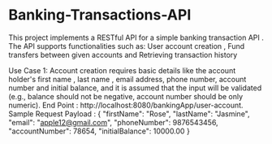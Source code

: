 # Banking-Transactions-API
This project implements a RESTful API for a simple banking transaction API . The API supports functionalities such as:  User account creation , Fund transfers between given accounts and Retrieving transaction history

Use Case 1:
      Account creation requires basic details like the account holder's first name , last name , email address,  phone number, account number and initial balance, and it is assumed that the input will be validated (e.g., balance should not be negative, account number should be only numeric).
      End Point : http://localhost:8080/bankingApp/user-account.
      Sample Request Payload : 
      {
        "firstName": "Rose",
        "lastName": "Jasmine",
        "email": "apple12@gmail.com",
        "phoneNumber": 9876543456,
        "accountNumber": 78654,
        "initialBalance": 10000.00
      }
